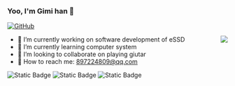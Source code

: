 ### Yoo, I'm Gimi han 👋

[![GitHub](https://img.shields.io/badge/dynamic/json?logo=github&label=GitHub&labelColor=495867&color=495867&query=%24.data.totalSubs&url=https%3A%2F%2Fapi.spencerwoo.com%2Fsubstats%2F%3Fsource%3Dgithub%26queryKey%3Dhayschan&style=flat-square)](https://github.com/hanjingmin)

<img align="right" src="https://github-readme-stats.vercel.app/api?username=hanjingmin&show_icons=true&theme=radical" />

- :orange_book: I’m currently working on software development of eSSD
- :hammer: I’m currently learning computer system 
- :ram: I’m looking to collaborate on playing giutar
- 💬 How to reach me: 897224809@qq.com

![Static Badge](https://img.shields.io/badge/C%2FC%2B%2B%2FPython-2.5%E5%B9%B4-yellow)
![Static Badge](https://img.shields.io/badge/Math-2.5%E5%B9%B4-black)
![Static Badge](https://img.shields.io/badge/Guitar-2.5%E5%B9%B4-pink)



<!--START_SECTION:hanjingmin-->
<!--END_SECTION:hanjingmin-->
